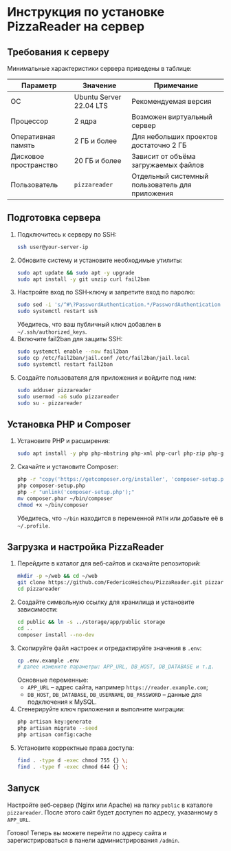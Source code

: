 # Инструкция по установке PizzaReader на сервер

## Требования к серверу

Минимальные характеристики сервера приведены в таблице:

| Параметр          | Значение                       | Примечание |
|-------------------|--------------------------------|------------|
| ОС                | Ubuntu Server 22.04 LTS        | Рекомендуемая версия |
| Процессор         | 2 ядра                         | Возможен виртуальный сервер |
| Оперативная память| 2&nbsp;ГБ и более              | Для небольших проектов достаточно 2&nbsp;ГБ |
| Дисковое пространство | 20&nbsp;ГБ и более          | Зависит от объёма загружаемых файлов |
| Пользователь      | `pizzareader`                  | Отдельный системный пользователь для приложения |

## Подготовка сервера

1. Подключитесь к серверу по SSH:
   ```bash
   ssh user@your-server-ip
   ```
2. Обновите систему и установите необходимые утилиты:
   ```bash
   sudo apt update && sudo apt -y upgrade
   sudo apt install -y git unzip curl fail2ban
   ```
3. Настройте вход по SSH‑ключу и запретите вход по паролю:
   ```bash
   sudo sed -i 's/^#\?PasswordAuthentication.*/PasswordAuthentication no/' /etc/ssh/sshd_config
   sudo systemctl restart ssh
   ```
   Убедитесь, что ваш публичный ключ добавлен в `~/.ssh/authorized_keys`.
4. Включите fail2ban для защиты SSH:
   ```bash
   sudo systemctl enable --now fail2ban
   sudo cp /etc/fail2ban/jail.conf /etc/fail2ban/jail.local
   sudo systemctl restart fail2ban
   ```
5. Создайте пользователя для приложения и войдите под ним:
   ```bash
   sudo adduser pizzareader
   sudo usermod -aG sudo pizzareader
   sudo su - pizzareader
   ```

## Установка PHP и Composer

1. Установите PHP и расширения:
   ```bash
   sudo apt install -y php php-mbstring php-xml php-curl php-zip php-gd php-mysql php-cli php-bcmath
   ```
2. Скачайте и установите Composer:
   ```bash
   php -r "copy('https://getcomposer.org/installer', 'composer-setup.php');"
   php composer-setup.php
   php -r "unlink('composer-setup.php');"
   mv composer.phar ~/bin/composer
   chmod +x ~/bin/composer
   ```
   Убедитесь, что `~/bin` находится в переменной `PATH` или добавьте её в `~/.profile`.

## Загрузка и настройка PizzaReader

1. Перейдите в каталог для веб‑сайтов и скачайте репозиторий:
   ```bash
   mkdir -p ~/web && cd ~/web
   git clone https://github.com/FedericoHeichou/PizzaReader.git pizzareader
   cd pizzareader
   ```
2. Создайте символьную ссылку для хранилища и установите зависимости:
   ```bash
   cd public && ln -s ../storage/app/public storage
   cd ..
   composer install --no-dev
   ```
3. Скопируйте файл настроек и отредактируйте значения в `.env`:
   ```bash
   cp .env.example .env
   # далее измените параметры: APP_URL, DB_HOST, DB_DATABASE и т.д.
   ```
   Основные переменные:
   - `APP_URL` – адрес сайта, например `https://reader.example.com`;
   - `DB_HOST`, `DB_DATABASE`, `DB_USERNAME`, `DB_PASSWORD` – данные для подключения к MySQL.
4. Сгенерируйте ключ приложения и выполните миграции:
   ```bash
   php artisan key:generate
   php artisan migrate --seed
   php artisan config:cache
   ```
5. Установите корректные права доступа:
   ```bash
   find . -type d -exec chmod 755 {} \;
   find . -type f -exec chmod 644 {} \;
   ```

## Запуск

Настройте веб‑сервер (Nginx или Apache) на папку `public` в каталоге `pizzareader`. После этого сайт будет доступен по адресу, указанному в `APP_URL`.

Готово! Теперь вы можете перейти по адресу сайта и зарегистрироваться в панели администрирования `/admin`.
